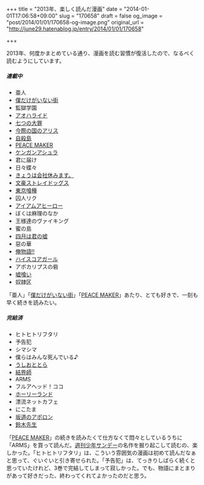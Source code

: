 +++
title = "2013年、楽しく読んだ漫画"
date = "2014-01-01T17:06:58+09:00"
slug = "170658"
draft = false
og_image = "post/2014/01/01/170658-og-image.png"
original_url = "http://june29.hatenablog.jp/entry/2014/01/01/170658"

+++

<p>2013年、何度かまとめている通り、漫画を読む習慣が復活したので、なるべく読むようにしています。</p>

<div class="section">
    <h5>連載中</h5>
    
<ul>
<li>亜人</li>
<li><a class="keyword" href="http://d.hatena.ne.jp/keyword/%CB%CD%A4%C0%A4%B1%A4%AC%A4%A4%A4%CA%A4%A4%B3%B9">僕だけがいない街</a></li>
<li>監獄学園</li>
<li><a class="keyword" href="http://d.hatena.ne.jp/keyword/%A5%A2%A5%AA%A5%CF%A5%E9%A5%A4%A5%C9">アオハライド</a></li>
<li><a class="keyword" href="http://d.hatena.ne.jp/keyword/%BC%B7%A4%C4%A4%CE%C2%E7%BA%E1">七つの大罪</a></li>
<li><a class="keyword" href="http://d.hatena.ne.jp/keyword/%BA%A3%BA%DD%A4%CE%B9%F1%A4%CE%A5%A2%A5%EA%A5%B9">今際の国のアリス</a></li>
<li><a class="keyword" href="http://d.hatena.ne.jp/keyword/%BC%AB%BB%A6%C5%E7">自殺島</a></li>
<li><a class="keyword" href="http://d.hatena.ne.jp/keyword/PEACE%20MAKER">PEACE MAKER</a></li>
<li><a class="keyword" href="http://d.hatena.ne.jp/keyword/%A5%B1%A5%F3%A5%AC%A5%F3%A5%A2%A5%B7%A5%E5%A5%E9">ケンガンアシュラ</a></li>
<li>君に届け</li>
<li>日々蝶々</li>
<li><a class="keyword" href="http://d.hatena.ne.jp/keyword/%A4%AD%A4%E7%A4%A6%A4%CF%B2%F1%BC%D2%B5%D9%A4%DF%A4%DE%A4%B9%A1%A3">きょうは会社休みます。</a></li>
<li><a class="keyword" href="http://d.hatena.ne.jp/keyword/%CA%B8%B9%EB%A5%B9%A5%C8%A5%EC%A5%A4%A5%C9%A5%C3%A5%B0%A5%B9">文豪ストレイドッグス</a></li>
<li><a class="keyword" href="http://d.hatena.ne.jp/keyword/%C5%EC%B5%FE%B6%F4%BC%EF">東京喰種</a></li>
<li>囚人リク</li>
<li><a class="keyword" href="http://d.hatena.ne.jp/keyword/%A5%A2%A5%A4%A5%A2%A5%E0%A5%A2%A5%D2%A1%BC%A5%ED%A1%BC">アイアムアヒーロー</a></li>
<li>ぼくは麻理のなか</li>
<li>王様達のヴァイキング</li>
<li>蜜の島</li>
<li><a class="keyword" href="http://d.hatena.ne.jp/keyword/%BB%CD%B7%EE%A4%CF%B7%AF%A4%CE%B1%B3">四月は君の嘘</a></li>
<li>惡の華</li>
<li><a class="keyword" href="http://d.hatena.ne.jp/keyword/%B2%B6%CA%AA%B8%EC%21%21">俺物語!!</a></li>
<li><a class="keyword" href="http://d.hatena.ne.jp/keyword/%A5%CF%A5%A4%A5%B9%A5%B3%A5%A2%A5%AC%A1%BC%A5%EB">ハイスコアガール</a></li>
<li>アポカリプスの砦</li>
<li><a class="keyword" href="http://d.hatena.ne.jp/keyword/%B1%B3%B6%F4%A4%A4">嘘喰い</a></li>
<li>奴隷区</li>
</ul>
<p>「亜人」「<a class="keyword" href="http://d.hatena.ne.jp/keyword/%CB%CD%A4%C0%A4%B1%A4%AC%A4%A4%A4%CA%A4%A4%B3%B9">僕だけがいない街</a>」「<a class="keyword" href="http://d.hatena.ne.jp/keyword/PEACE%20MAKER">PEACE MAKER</a>」あたり、とても好きで、一刻も早く続きを読みたい。</p>

</div>
<div class="section">
    <h5>完結済</h5>
    
<ul>
<li>ヒトヒトリフタリ</li>
<li>予告犯</li>
<li>シマシマ</li>
<li>僕らはみんな死んでいる♪</li>
<li><a class="keyword" href="http://d.hatena.ne.jp/keyword/%A4%A6%A4%B7%A4%AA%A4%C8%A4%C8%A4%E9">うしおととら</a></li>
<li><a class="keyword" href="http://d.hatena.ne.jp/keyword/%B7%EB%B3%A6%BB%D5">結界師</a></li>
<li>ARMS</li>
<li>フルアヘッド！ココ</li>
<li><a class="keyword" href="http://d.hatena.ne.jp/keyword/%A5%DB%A1%BC%A5%EA%A1%BC%A5%E9%A5%F3%A5%C9">ホーリーランド</a></li>
<li>漂流ネットカフェ</li>
<li>にこたま</li>
<li><a class="keyword" href="http://d.hatena.ne.jp/keyword/%BA%E4%C6%BB%A4%CE%A5%A2%A5%DD%A5%ED%A5%F3">坂道のアポロン</a></li>
<li><a class="keyword" href="http://d.hatena.ne.jp/keyword/%CE%EB%CC%DA%C0%E8%C0%B8">鈴木先生</a></li>
</ul>
<p>「<a class="keyword" href="http://d.hatena.ne.jp/keyword/PEACE%20MAKER">PEACE MAKER</a>」の続きを読みたくて仕方なくて悶々としているうちに「ARMS」を買って読んだ。<a class="keyword" href="http://d.hatena.ne.jp/keyword/%BD%B5%B4%A9%BE%AF%C7%AF%A5%B5%A5%F3%A5%C7%A1%BC">週刊少年サンデー</a>の名作を掘り起こして読むの、楽しかった。「ヒトヒトリフタリ」は、こういう雰囲気の漫画は初めて読んだなぁと思って、ぐいぐいと引き寄せられた。「予告犯」は、てっきりしばらく続くと思っていたけれど、3巻で完結してしまって寂しかった。でも、物語にまとまりがあって好きだった、終わってくれてよかったのだと思う。</p>

</div>